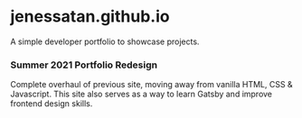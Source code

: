 # jenessatan.github.io
A simple developer portfolio to showcase projects.
### Summer 2021 Portfolio Redesign
Complete overhaul of previous site, moving away from vanilla HTML, CSS & Javascript. This site also serves as a way to learn Gatsby and improve frontend design skills.
